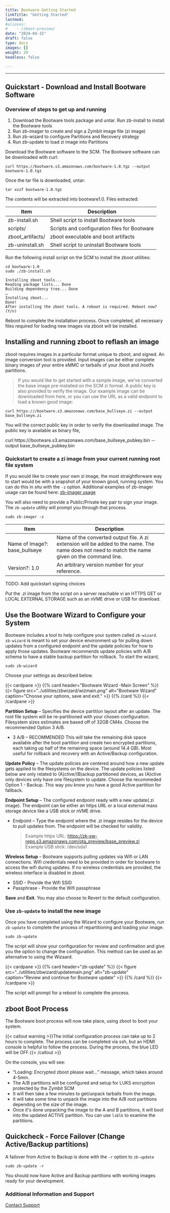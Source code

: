 ```yaml
---
title: Bootware Getting Started
linkTitle: "Getting Started"
lastmod:
#aliases:
#    - /zboot-preview/
date: "2024-04-15"
draft: false
type: docs
images: []
weight: 20
headless: false

---
```


-----


## Quickstart - Download and Install Bootware Software

### Overview of steps to get up and running

1. Download the Bootware tools package and untar. Run zb-install to install the Bootware tools
2. Run zb-imager to create and sign a Zymbit image file (zi image)
3. Run zb-wizard to configure Partitions and Recovery strategy
4. Run zb-update to load zi image into Partitions

Download the Bootware software to the SCM. The Bootware software can be downloaded with curl:
```
curl https://bootware.s3.amazonaws.com/bootware-1.0.tgz --output bootware-1.0.tgz
```

Once the tar file is downloaded, untar:

```
tar xvzf bootware-1.0.tgz
```

The contents will be extracted into bootware1.0. Files extracted: 

| Item | Description |
| ----- | ----- |
| zb-install.sh          | Shell script to install Bootware tools       |
| scripts/               | Scripts and configuration files for Bootware |
| zboot_artifacts/       | zboot executable and boot artifacts          |
| zb-uninstall.sh        | Shell script to uninstall Bootware tools     |



Run the following install script on the SCM to install the zboot utilities:

```
cd bootware-1.0
sudo ./zb-install.sh
```

```
Installing zboot tools...
Reading package lists... Done
Building dependency tree... Done
…
Installing zboot...
Done!
After installing the zboot tools. A reboot is required. Reboot now? (Y/n)
```
Reboot to complete the installation process. Once completed, all necessary files required for loading new images via zboot will be installed.

## Installing and running zboot to reflash an image

zboot requires images in a particular format unique to zboot, and signed. An image conversion tool is provided. Input images can be either complete binary images of your entire eMMC or tarballs of your /boot and /rootfs partitions. 

> If you would like to get started with a sample image, we've converted the base image pre-installed on the SCM zi format. A public key is also provided to verify the image. Our example image can be downloaded from here, or you can use the URL as a valid endpoint to load a known good image:

```
curl https:///bootware.s3.amazonaws.com/base_bullseye.zi --output base_bullseye.zi
```
You will the correct public key in order to verify the downloaded image. The public key is available as binary file,

curl https:///bootware.s3.amazonaws.com/base_bullseye_pubkey.bin --output base_bullseye_pubkey.bin


### Quickstart to create a zi image from your current running root file system

If you would like to create your own zi image, the most straightforware way to start would be with a snapshot of your known good, running system. You can do this in situ with the `-z` option. Additional examples of zb-imager usage can be found here: [zb-imager usage](utilities/zbimager)

You will also need to provide a Public/Private key pair to sign your image. The `zb-update` utility will prompt you through that process.

```
sudo zb-imager -z
```
| Item | Description |
| ----- | ----- |
| Name of Image?: base_bullseye            | Name of the converted output file. A zi extension will be added to the name.  The name does not need to match the name given on the command line. |
| Version?: 1.0                                 | An arbitrary version number for your reference. |

TODO: Add quickstart signing choices

Put the .zi image from the script on a server reachable vi an HTTPS GET or LOCAL EXTERNAL STORAGE such as an nVME drive or USB for download. 

## Use the Bootware Wizard to Configure your System

Bootware includes a tool to help configure your system called `zb-wizard`. `zb-wizard` is meant to set your device environment up for pulling down updates from a configured endpoint and the update policies for how to apply those updates. Bootware recommends update policies with A/B schema to have a stable backup partition for rollback. To start the wizard,

```
sudo zb-wizard
```
Choose your settings as described below.

{{< cardpane >}}
{{% card header="Bootware Wizard -Main Screen" %}}
{{< figure
    src="../utilities/zbwizard/wizmain.png"
    alt="Bootware Wizard"
    caption="Choose your options, save and exit."
    >}}
{{% /card %}}
{{< /cardpane >}}

**Partition Setup** – Specifies the device partition layout after an update. The root file system will be re-partitioned with your chosen configuration. Filesystem sizes estimates are based off of 32GB CM4s. Choose the recommended Option 3 A/B.

*	3  A/B – RECOMMENDED This will take the remaining disk space available after the boot partition and create two encrypted partitions, each taking up half of the remaining space (around 14.4 GB). Most useful for rollback and recovery with an Active/Backup configuration.

**Update Policy** – The update policies are centered around how a new update gets applied to the filesystems on the device. The update policies listed below are only related to (A)ctive/(B)ackup partitioned devices, as (A)ctive only devices only have one filesystem to update. Choose the recommeded Option 1 - Backup. This way you know you have a good Active partition for fallback.

**Endpoint Setup** – The configured endpoint ready with a new update(.zi image). The endpoint can be either an https URL or a local external mass storage device like a USB stick or nVME drive. 

*	Endpoint – Type the endpoint where the .zi image resides for the device to pull updates from. The endpoint will be checked for validity.

    > Example https URL: https://zk-sw-repo.s3.amazonaws.com/ota_preview/base_preview.zi  
    > Example USB stick: /dev/sda1

**Wireless Setup** – Bootware supports pulling updates via Wifi or LAN connections. Wifi credentials need to be provided in order for bootware to access the wifi during updates. If no wireless credentials are provided, the wireless interface is disabled in zboot.

*   SSID - Provide the Wifi SSID
*   Passphrase - Provide the Wifi passphrase

**Save** and **Exit**. You may also choose to Revert to the default configuration.


### Use `zb-update` to install the new image

Once you have completed using the Wizard to configure your Bootware, run `zb-update` to complete the process of repartitioning and loading your image.

```
sudo zb-update
```

The script will show your configuration for review and confirmation and give you the option to change the configuration. This method can be used as an alternative to using the Wizaard.

{{< cardpane >}}
{{% card header="zb-update" %}}
{{< figure
    src="../utilities/zbwizard/updatemain.png"
    alt="zb-update"
    caption="Review and continue for Bootware update"
    >}}
{{% /card %}}
{{< /cardpane >}}

The script will prompt for a reboot to complete the process. 


## zboot Boot Process

The Bootware boot process will now take place, using zboot to boot your system. 

{{< callout warning >}}The initial configuration process can take up to 2 hours to complete. The process can be completed via ssh, but an HDMI console is helpful to follow the process. During the process, the blue LED will be OFF.{{< /callout >}}

On the console, you will see:

* “Loading: Encrypted zboot please wait…” message, which takes around 4-5min.
* The A/B partitions will be configured and setup for LUKS encryption protected by the Zymbit SCM
* It will then take a few minutes to get/unpack tarballs from the image.
* It will take some time to unpack the image into the A/B root partitions depending on the size of the image.
* Once it's done unpacking the image to the A and B partitions, it will boot into the updated ACTIVE partition. You can use `lsblk` to examine the partitions.

## Quickcheck - Force Failover (Change Active/Backup partitions)

A failover from Active to Backup is done with the `-r` option to `zb-update`

```
sudo zb-update -r
```

You should now have Active and Backup partitions with working images ready for your development.

### Additional Information and Support
    
[Contact Support](mailto:support@zymbit.com)

